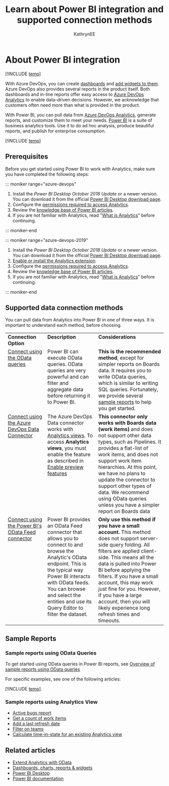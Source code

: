 ﻿---
title: Learn about Power BI integration and supported connection methods
titleSuffix: Azure DevOps
description: Describes the different integration options you can use to connect to Power BI to access Analytics for Azure DevOps
ms.assetid: 8026A5ED-CD58-417A-913F-72A20272E7DC
ms.prod: devops
ms.technology: devops-analytics
ms.manager: mijacobs
ms.author: stansw
ms.topic: conceptual
ms.author: kaelli
author: KathrynEE
monikerRange: '>=azure-devops-2019'
ms.date: 10/04/2019
---

# About Power BI integration

[!INCLUDE [temp](../_shared/version-azure-devops.md)]

With Azure DevOps, you can create [dashboards](../dashboards/dashboards.md) and [add widgets to them](../dashboards/add-widget-to-dashboard.md). Azure DevOps also provides several reports in the product itself. Both dashboards and in-line reports offer easy access to [Azure DevOps Analytics](what-is-analytics.md) to enable data-driven decisions. However, we acknowledge that customers often need more than what is provided in the product. 

With Power BI, you can pull data from [Azure DevOps Analytics](what-is-analytics.md), generate reports, and customize them to meet your needs. [Power BI](https://powerbi.microsoft.com) is a suite of business analytics tools. Use it to do ad hoc analysis, produce beautiful reports, and publish for enterprise consumption.

[!INCLUDE [temp](../_shared/analytics-preview.md)]


## Prerequisites

Before you get started using Power BI to work with Analytics, make sure you have completed the following steps:

::: moniker range="azure-devops"

1. Install the *Power BI Desktop* *October 2018 Update* or a newer version. You can download it from the official [Power BI Desktop download page](/power-bi/desktop-what-is-desktop).  
1. Configure the [permissions required to access Analytics](analytics-security.md).  
1. Review the [knowledge base of Power BI articles](/power-bi).  
1. If you are not familiar with Analytics, read "[What is Analytics](what-is-analytics.md)" before continuing.

::: moniker-end

::: moniker range="azure-devops-2019"


1. Install the *Power BI Desktop* *October 2018 Update* or a newer version. You can download it from the official [Power BI Desktop download page](/power-bi/desktop-what-is-desktop).  
1. [Enable or install the Analytics extension](../dashboards/analytics-extension.md).  
1. Configure the [permissions required to access Analytics](analytics-security.md).  
1. Review the [knowledge base of Power BI articles](/power-bi).  
1. If you are not familiar with Analytics, read "[What is Analytics](what-is-analytics.md)" before continuing.

::: moniker-end



## Supported data connection methods

You can pull data from Analytics into Power BI in one of three ways. It is important to understand each method, before choosing. 


<table width="90%">
<tbody valign="top">
    <tr>
        <td width="25%"><b>Connection Option</td>
        <td><b>Description</td>
        <td><b>Considerations</td>
    </tr>
    <tr>
        <td><a href="odataquery-connect.md">Connect using the OData queries</href></td>
        <td>Power BI can execute OData queries. OData queries are very powerful and can filter and aggregate data before returning it to Power BI.</td>
        <td><b>This is the recommended method</b>, except for simpler reports on Boards data. It requires you to write OData queries, which is similar to writing SQL queries. Fortunately, we provide several <a href="sample-odata-overview.md">sample reports</href></a> to help you get started.</td>
    </tr>
    <tr>
        <td><a href="data-connector-connect.md">Connect using the Azure DevOps Data Connector</href></td>
        <td>The Azure DevOps Data connector works with <a href="what-are-analytics-views.md">Analytics views</href></a>. To access <b>Analytics views</b>, you must enable the feature as described in <a href="/azure/devops/project/navigation/preview-features">Enable preview features</href></a></td>
        <td><b>This connector only works with Boards data (work items)</b> and does not support other data types, such as Pipelines. It provides a flat-list of work items, and does not support work item hierarchies. At this point, we have no plans to update the connector to support other types of data. We recommend using OData queries unless you have a simpler report on Boards data</td>
    </tr>
    <tr>
        <td><a href="access-analytics-power-bi.md">Connect using the Power BI's OData Feed connector</href></td>
        <td>Power BI provides an OData Feed connector that allows you to connect to and browse the Analytic's OData endpoint. This is the typical way Power BI interacts with OData feeds. You can browse and select the entities and use its Query Editor to filter the dataset.</td>
        <td><b>Only use this method if you have a small account.</b> This method does not support server-side query folding. All filters are applied client-side. This means all the data is pulled into Power BI before applying the filters. If you have a small account, this may work just fine for you. However, if you have a large account, then you will likely experience long refresh times and timeouts.</td>
    </tr>
</tbody>
</table>


## Sample Reports

### Sample reports using OData Queries

To get started using OData queries in Power BI reports, see [Overview of sample reports using OData queries](sample-odata-overview.md)

For specific examples, see one of the following articles: 

[!INCLUDE [temp](_shared/sample-fulllist.md)].

### Sample reports using Analytics View

- [Active bugs report](active-bugs-sample-report.md)  
- [Get a count of work items](data-connector-examples.md)  
- [Add a last refresh date](add-last-refresh-time.md)   
- [Filter on teams](create-team-filter.md)   
- [Calculate time-in-state for an existing Analytics view](create-timeinstate-report.md)   


## Related articles

- [Extend Analytics with OData](../extend-analytics/quick-ref.md)    
- [Dashboards, charts, reports & widgets](../dashboards/overview.md)  
- [Power BI Desktop](/power-bi/desktop-get-the-desktop) 
- [Power BI documentation](/power-bi)  
